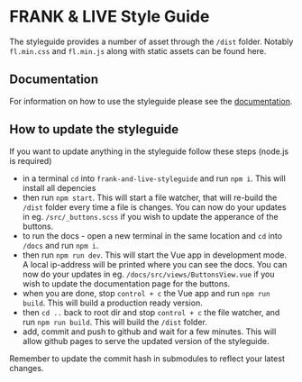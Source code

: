 # FRANK & LIVE Style Guide
The styleguide provides a number of asset through the `/dist` folder.
Notably `fl.min.css` and `fl.min.js` along with static assets can be found here.

## Documentation
For information on how to use the styleguide please see the <a href="https://style.frankandlive.com/docs/dist/">documentation</a>.

## How to update the styleguide
If you want to update anything in the styleguide follow these steps (node.js is required)
- in a terminal `cd` into `frank-and-live-styleguide` and run `npm i`. This will install all depencies
- then run `npm start`. This will start a file watcher, that will re-build the `/dist` folder every time a file is changes. You can now do your updates in eg. `/src/_buttons.scss` if you wish to update the apperance of the buttons. 
- to run the docs - open a new terminal in the same location and `cd` into `/docs` and run `npm i`.
- then run `npm run dev`. This will start the Vue app in development mode. A local ip-address will be printed where you can see the docs. You can now do your updates in eg. `/docs/src/views/ButtonsView.vue` if you wish to update the documentation page for the buttons.
- when you are done, stop `control + c` the Vue app and run `npm run build`. This will build a production ready version.
- then `cd ..` back to root dir and stop `control + c` the file watcher, and run `npm run build`. This will build the `/dist` folder.
- add, commit and push to github and wait for a few minutes. This will allow github pages to serve the updated version of the styleguide.

Remember to update the commit hash in submodules to reflect your latest changes.
